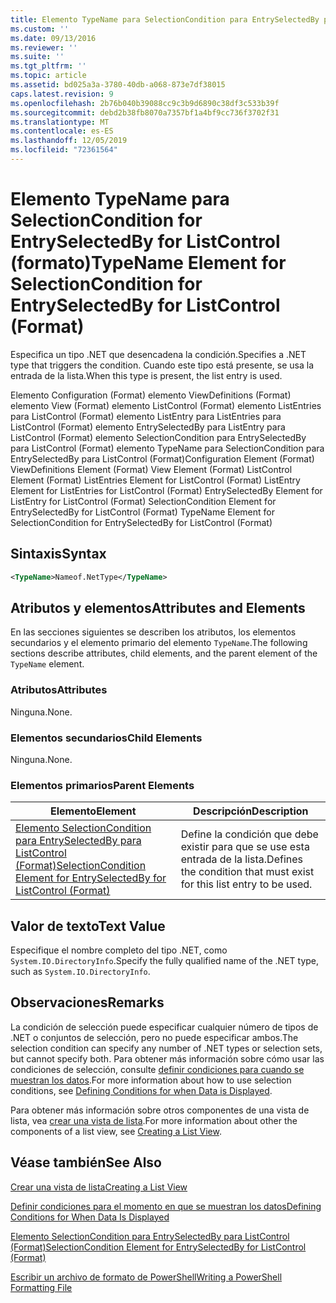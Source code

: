 ```yaml
---
title: Elemento TypeName para SelectionCondition para EntrySelectedBy para ListControl (Format) | Microsoft Docs
ms.custom: ''
ms.date: 09/13/2016
ms.reviewer: ''
ms.suite: ''
ms.tgt_pltfrm: ''
ms.topic: article
ms.assetid: bd025a3a-3780-40db-a068-873e7df38015
caps.latest.revision: 9
ms.openlocfilehash: 2b76b040b39088cc9c3b9d6890c38df3c533b39f
ms.sourcegitcommit: debd2b38fb8070a7357bf1a4bf9cc736f3702f31
ms.translationtype: MT
ms.contentlocale: es-ES
ms.lasthandoff: 12/05/2019
ms.locfileid: "72361564"
---
```

# <a name="typename-element-for-selectioncondition-for-entryselectedby-for-listcontrol-format"></a><span data-ttu-id="61e54-102">Elemento TypeName para SelectionCondition for EntrySelectedBy for ListControl (formato)</span><span class="sxs-lookup"><span data-stu-id="61e54-102">TypeName Element for SelectionCondition for EntrySelectedBy for ListControl (Format)</span></span>

<span data-ttu-id="61e54-103">Especifica un tipo .NET que desencadena la condición.</span><span class="sxs-lookup"><span data-stu-id="61e54-103">Specifies a .NET type that triggers the condition.</span></span> <span data-ttu-id="61e54-104">Cuando este tipo está presente, se usa la entrada de la lista.</span><span class="sxs-lookup"><span data-stu-id="61e54-104">When this type is present, the list entry is used.</span></span>

<span data-ttu-id="61e54-105">Elemento Configuration (Format) elemento ViewDefinitions (Format) elemento View (Format) elemento ListControl (Format) elemento ListEntries para ListControl (Format) elemento ListEntry para ListEntries para ListControl (Format) elemento EntrySelectedBy para ListEntry para ListControl (Format) elemento SelectionCondition para EntrySelectedBy para ListControl (Format) elemento TypeName para SelectionCondition para EntrySelectedBy para ListControl (Format)</span><span class="sxs-lookup"><span data-stu-id="61e54-105">Configuration Element (Format) ViewDefinitions Element (Format) View Element (Format) ListControl Element (Format) ListEntries Element for ListControl (Format) ListEntry Element for ListEntries for ListControl (Format) EntrySelectedBy Element for ListEntry for ListControl (Format) SelectionCondition Element for EntrySelectedBy for ListControl (Format) TypeName Element for SelectionCondition for EntrySelectedBy for ListControl (Format)</span></span>

## <a name="syntax"></a><span data-ttu-id="61e54-106">Sintaxis</span><span class="sxs-lookup"><span data-stu-id="61e54-106">Syntax</span></span>

```xml
<TypeName>Nameof.NetType</TypeName>
```

## <a name="attributes-and-elements"></a><span data-ttu-id="61e54-107">Atributos y elementos</span><span class="sxs-lookup"><span data-stu-id="61e54-107">Attributes and Elements</span></span>

<span data-ttu-id="61e54-108">En las secciones siguientes se describen los atributos, los elementos secundarios y el elemento primario del elemento `TypeName`.</span><span class="sxs-lookup"><span data-stu-id="61e54-108">The following sections describe attributes, child elements, and the parent element of the `TypeName` element.</span></span>

### <a name="attributes"></a><span data-ttu-id="61e54-109">Atributos</span><span class="sxs-lookup"><span data-stu-id="61e54-109">Attributes</span></span>

<span data-ttu-id="61e54-110">Ninguna.</span><span class="sxs-lookup"><span data-stu-id="61e54-110">None.</span></span>

### <a name="child-elements"></a><span data-ttu-id="61e54-111">Elementos secundarios</span><span class="sxs-lookup"><span data-stu-id="61e54-111">Child Elements</span></span>

<span data-ttu-id="61e54-112">Ninguna.</span><span class="sxs-lookup"><span data-stu-id="61e54-112">None.</span></span>

### <a name="parent-elements"></a><span data-ttu-id="61e54-113">Elementos primarios</span><span class="sxs-lookup"><span data-stu-id="61e54-113">Parent Elements</span></span>

|<span data-ttu-id="61e54-114">Elemento</span><span class="sxs-lookup"><span data-stu-id="61e54-114">Element</span></span>|<span data-ttu-id="61e54-115">Descripción</span><span class="sxs-lookup"><span data-stu-id="61e54-115">Description</span></span>|
|-------------|-----------------|
|[<span data-ttu-id="61e54-116">Elemento SelectionCondition para EntrySelectedBy para ListControl (Format)</span><span class="sxs-lookup"><span data-stu-id="61e54-116">SelectionCondition Element for EntrySelectedBy for ListControl (Format)</span></span>](./selectioncondition-element-for-entryselectedby-for-listcontrol-format.md)|<span data-ttu-id="61e54-117">Define la condición que debe existir para que se use esta entrada de la lista.</span><span class="sxs-lookup"><span data-stu-id="61e54-117">Defines the condition that must exist for this list entry to be used.</span></span>|

## <a name="text-value"></a><span data-ttu-id="61e54-118">Valor de texto</span><span class="sxs-lookup"><span data-stu-id="61e54-118">Text Value</span></span>

<span data-ttu-id="61e54-119">Especifique el nombre completo del tipo .NET, como `System.IO.DirectoryInfo`.</span><span class="sxs-lookup"><span data-stu-id="61e54-119">Specify the fully qualified name of the .NET type, such as `System.IO.DirectoryInfo`.</span></span>

## <a name="remarks"></a><span data-ttu-id="61e54-120">Observaciones</span><span class="sxs-lookup"><span data-stu-id="61e54-120">Remarks</span></span>

<span data-ttu-id="61e54-121">La condición de selección puede especificar cualquier número de tipos de .NET o conjuntos de selección, pero no puede especificar ambos.</span><span class="sxs-lookup"><span data-stu-id="61e54-121">The selection condition can specify any number of .NET types or selection sets, but cannot specify both.</span></span> <span data-ttu-id="61e54-122">Para obtener más información sobre cómo usar las condiciones de selección, consulte [definir condiciones para cuando se muestran los datos](./defining-conditions-for-displaying-data.md).</span><span class="sxs-lookup"><span data-stu-id="61e54-122">For more information about how to use selection conditions, see [Defining Conditions for when Data is Displayed](./defining-conditions-for-displaying-data.md).</span></span>

<span data-ttu-id="61e54-123">Para obtener más información sobre otros componentes de una vista de lista, vea [crear una vista de lista](./creating-a-list-view.md).</span><span class="sxs-lookup"><span data-stu-id="61e54-123">For more information about other the components of a list view, see [Creating a List View](./creating-a-list-view.md).</span></span>

## <a name="see-also"></a><span data-ttu-id="61e54-124">Véase también</span><span class="sxs-lookup"><span data-stu-id="61e54-124">See Also</span></span>

[<span data-ttu-id="61e54-125">Crear una vista de lista</span><span class="sxs-lookup"><span data-stu-id="61e54-125">Creating a List View</span></span>](./creating-a-list-view.md)

[<span data-ttu-id="61e54-126">Definir condiciones para el momento en que se muestran los datos</span><span class="sxs-lookup"><span data-stu-id="61e54-126">Defining Conditions for When Data Is Displayed</span></span>](./defining-conditions-for-displaying-data.md)

[<span data-ttu-id="61e54-127">Elemento SelectionCondition para EntrySelectedBy para ListControl (Format)</span><span class="sxs-lookup"><span data-stu-id="61e54-127">SelectionCondition Element for EntrySelectedBy for ListControl (Format)</span></span>](./selectioncondition-element-for-entryselectedby-for-listcontrol-format.md)

[<span data-ttu-id="61e54-128">Escribir un archivo de formato de PowerShell</span><span class="sxs-lookup"><span data-stu-id="61e54-128">Writing a PowerShell Formatting File</span></span>](./writing-a-powershell-formatting-file.md)
